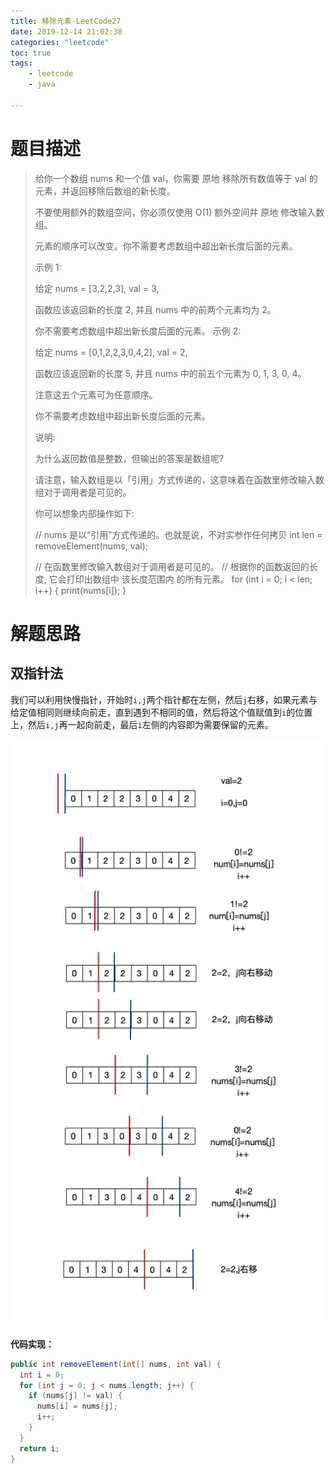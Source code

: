 ```yaml
---
title: 移除元素-LeetCode27
date: 2019-12-14 21:02:38
categories: "leetcode"
toc: true
tags: 
	- leetcode
	- java

---
```


# 题目描述

> 给你一个数组 nums 和一个值 val，你需要 原地 移除所有数值等于 val 的元素，并返回移除后数组的新长度。
>
> 不要使用额外的数组空间，你必须仅使用 O(1) 额外空间并 原地 修改输入数组。
>
> 元素的顺序可以改变。你不需要考虑数组中超出新长度后面的元素。
>
> 示例 1:
>
> 给定 nums = [3,2,2,3], val = 3,
>
> 函数应该返回新的长度 2, 并且 nums 中的前两个元素均为 2。
>
> 你不需要考虑数组中超出新长度后面的元素。
> 示例 2:
>
> 给定 nums = [0,1,2,2,3,0,4,2], val = 2,
>
> 函数应该返回新的长度 5, 并且 nums 中的前五个元素为 0, 1, 3, 0, 4。
>
> 注意这五个元素可为任意顺序。
>
> 你不需要考虑数组中超出新长度后面的元素。
>
>
> 说明:
>
> 为什么返回数值是整数，但输出的答案是数组呢?
>
> 请注意，输入数组是以「引用」方式传递的，这意味着在函数里修改输入数组对于调用者是可见的。
>
> 你可以想象内部操作如下:
>
> // nums 是以“引用”方式传递的。也就是说，不对实参作任何拷贝
> int len = removeElement(nums, val);
>
> // 在函数里修改输入数组对于调用者是可见的。
> // 根据你的函数返回的长度, 它会打印出数组中 该长度范围内 的所有元素。
> for (int i = 0; i < len; i++) {
>     print(nums[i]);
> }

<!--more-->

# 解题思路

## 双指针法

我们可以利用快慢指针，开始时`i,j`两个指针都在左侧，然后`j`右移，如果元素与给定值相同则继续向前走，直到遇到不相同的值，然后将这个值赋值到`i`的位置上，然后`i,j`再一起向前走，最后`i`左侧的内容即为需要保留的元素。

 ![](https://raw.githubusercontent.com/liunaijie/images/master/leetcode-27.png)

**代码实现：**

```java
public int removeElement(int[] nums, int val) {
  int i = 0;
  for (int j = 0; j < nums.length; j++) {
    if (nums[j] != val) {
      nums[i] = nums[j];
      i++;
    }
  }
  return i;
}
```

